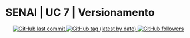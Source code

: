 # SENAI | UC 7 | Versionamento


<p align="center">
    <a href="https://github.com/ortegavan/senai-versoes-colaboracoes/commits/main/README.md">
        <img alt="GitHub last commit" src="https://img.shields.io/github/last-commit/arethafreitas/senai-versoes-colaboracoes?style=flat-square">
    </a>
    <a href="https://github.com/arethafreitas/senai-versoes-colaboracoes/tags">
        <img alt="GitHub tag (latest by date)" src="https://img.shields.io/github/v/tag/arethafreitas/senai-versoes-colaboracoes?style=flat-square">
    </a>
    <a href="https://github.com/arethafreitas?tab=followers">
        <img alt="GitHub followers" src="https://img.shields.io/github/followers/arethafreitas?style=flat-square">
    </a>
</p>
